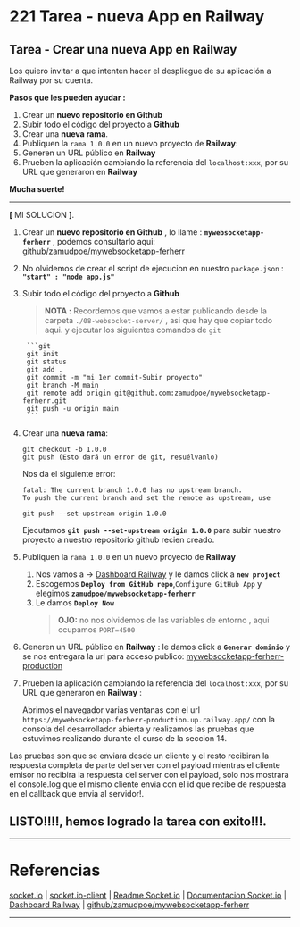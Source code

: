 # 221 Tarea - nueva App en Railway

## Tarea - Crear una nueva App en Railway

Los quiero invitar a que intenten hacer el despliegue de su aplicación a Railway por su cuenta.

**Pasos que les pueden ayudar :**

1. Crear un **nuevo repositorio en Github**
1. Subir todo el código del proyecto a **Github** 
1. Crear una **nueva rama**.
1. Publiquen la ``rama 1.0.0`` en un nuevo proyecto de **Railway**:   
1. Generen un URL público en **Railway**
1. Prueben la aplicación cambiando la referencia del ``localhost:xxx``, por su URL que generaron en **Railway**

**Mucha suerte!**

--- 
**[** MI SOLUCION **]**.

1. Crear un **nuevo repositorio en Github** , lo llame : **``mywebsocketapp-ferherr``** , podemos consultarlo aqui: [github/zamudpoe/mywebsocketapp-ferherr] 
1. No olvidemos de crear el script de ejecucion en nuestro ``package.json`` : **``"start" : "node app.js"``**
1. Subir todo el código del proyecto a **Github**
    > **NOTA :** Recordemos que vamos a estar publicando desde la carpeta ``./08-websocket-server/`` , asi que hay que copiar todo aqui. y ejecutar los siguientes comandos de ``git``

        ```git
        git init    
        git status
        git add .
        git commit -m "mi 1er commit-Subir proyecto"
        git branch -M main
        git remote add origin git@github.com:zamudpoe/mywebsocketapp-ferherr.git
        git push -u origin main
        ```
1. Crear una **nueva rama**: 

    ```git
    git checkout -b 1.0.0
    git push (Esto dará un error de git, resuélvanlo)
    ```
    Nos da el siguiente error: 
    
    ```git
    fatal: The current branch 1.0.0 has no upstream branch.
    To push the current branch and set the remote as upstream, use

    git push --set-upstream origin 1.0.0
    ```
    Ejecutamos **``git push --set-upstream origin 1.0.0``**  para subir nuestro proyecto a nuestro repositorio github recien creado.

1. Publiquen la ``rama 1.0.0`` en un nuevo proyecto de **Railway**

    1. Nos vamos a -> [Dashboard Railway] y le damos click a **``new project``** 
    2. Escogemos **``Deploy from GitHub repo``**,``Configure GitHub App`` y elegimos **``zamudpoe/mywebsocketapp-ferherr``** 
    3. Le damos **``Deploy Now``** 
        > **OJO:** no nos olvidemos de las variables de entorno , aqui ocupamos ``PORT=4500`` 

1. Generen un URL público en **Railway** : le damos click a **``Generar dominio``** y se nos entregara la url para acceso publico: [mywebsocketapp-ferherr-production] 
 
1. Prueben la aplicación cambiando la referencia del ``localhost:xxx``, por su URL que generaron en **Railway** : 

    Abrimos el navegador varias ventanas con el url ``https://mywebsocketapp-ferherr-production.up.railway.app/`` con la consola del desarrollador abierta y realizamos las pruebas que estuvimos realizando durante el curso de la seccion 14.

Las pruebas son que se enviara desde un cliente y el resto recibiran la respuesta completa de parte del server con el payload mientras el cliente emisor no recibira la respuesta del server con el payload, solo nos mostrara el console.log que el mismo cliente envia con el id que recibe de respuesta en el callback que envia al servidor!.


## **LISTO!!!!**, hemos logrado la tarea con exito!!!.


----
# Referencias
[socket.io] | [socket.io-client]  | [Readme Socket.io] | [Documentacion Socket.io]  | [Dashboard Railway] | [github/zamudpoe/mywebsocketapp-ferherr] 


---
[socket.io]:(https://www.npmjs.com/package/socket.io)
[socket.io-client]:(https://www.npmjs.com/package/socket.io-client)
[Readme Socket.io]:(github.com/socketio/socket.io#readme)
[Documentacion Socket.io]:(https://socket.io/docs/)
[Dashboard Railway]:(https://railway.app/dashboard)
[mywebsocketapp-ferherr-production]:(https://mywebsocketapp-ferherr-production.up.railway.app/)
[github/zamudpoe/mywebsocketapp-ferherr]:(https://github.com/zamudpoe/mywebsocketapp-ferherr)




